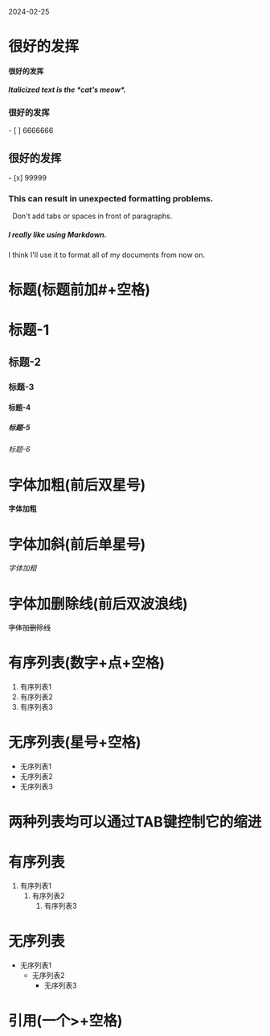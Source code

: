2024-02-25

<h1> 很好的发挥  </h1>
<h4>很好的发挥</h4>

<h5>Italicized text is the *cat's meow*.</h5>

<h3>很好的发挥</h3>
- [ ] 6666666
<h2>很好的发挥</h2>
- [x] 99999  
 <h3>This can result in unexpected formatting problems.  </h3>
  
  Don't add tabs or spaces in front of paragraphs.
       <h5>I really like using Markdown.  </h5>
  
I think I'll use it to format all of my documents from now on.

# 标题(标题前加#+空格)
# 标题-1
## 标题-2
### 标题-3
#### 标题-4
##### 标题-5
###### 标题-6

# 字体加粗(前后双星号)
**字体加粗**
# 字体加斜(前后单星号)
*字体加粗*
# 字体加删除线(前后双波浪线)
~~字体加删除线~~

# 有序列表(数字+点+空格)
1. 有序列表1
2. 有序列表2
3. 有序列表3
# 无序列表(星号+空格)

* 无序列表1
* 无序列表2
* 无序列表3
# 两种列表均可以通过TAB键控制它的缩进
# 有序列表
1. 有序列表1
	1. 有序列表2
		1. 有序列表3
# 无序列表

* 无序列表1
	* 无序列表2
		* 无序列表3

# 引用(一个>+空格)
>